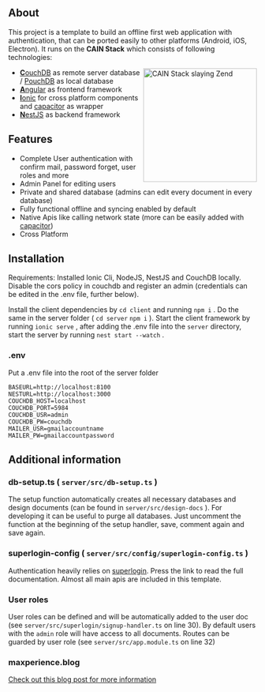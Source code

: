 ## About
This project is a template to build an offline first web application with authentication, that can be ported easily to other platforms (Android, iOS, Electron). It runs on the **CAIN Stack** which consists of following technologies:

<img src="https://git.heichling.xyz/max/cain-stack/raw/branch/master/cain_stack_slaying_zend.jpg" width="230" alt="CAIN Stack slaying Zend" style="float: right">

* [**C**ouchDB](https://couchdb.apache.org/) as remote server database / [PouchDB](https://pouchdb.com/) as local database
* [**A**ngular](https://angular.io/) as frontend framework
* [**I**onic](https://ionicframework.com/) for cross platform components and [capacitor](https://capacitor.ionicframework.com/) as wrapper
* [**N**estJS](https://nestjs.com/) as backend framework

## Features

* Complete User authentication with confirm mail, password forget, user roles and more
* Admin Panel for editing users
* Private and shared database (admins can edit every document in every database)
* Fully functional offline and syncing enabled by default
* Native Apis like calling network state (more can be easily added with [capacitor](https://capacitor.ionicframework.com/))
* Cross Platform 

## Installation

Requirements: Installed Ionic Cli, NodeJS, NestJS and CouchDB locally. Disable the cors policy in couchdb and register an admin (credentials can be edited in the .env file, further below).

Install the client dependencies by `cd client` and running `npm i` . Do the same in the server folder ( `cd server`  `npm i` ). Start the client framework by running `ionic serve` , after adding the .env file into the `server` directory, start the server by running `nest start --watch` .

### .env

Put a .env file into the root of the server folder

``` 
BASEURL=http://localhost:8100
NESTURL=http://localhost:3000
COUCHDB_HOST=localhost
COUCHDB_PORT=5984
COUCHDB_USR=admin
COUCHDB_PW=couchdb
MAILER_USR=gmailaccountname
MAILER_PW=gmailaccountpassword
```

## Additional information

### db-setup.ts ( `server/src/db-setup.ts` )
The setup function automatically creates all necessary databases and design documents (can be found in `server/src/design-docs` ). For developing it can be useful to purge all databases. Just uncomment the function at the beginning of the setup handler, save, comment again and save again.

### superlogin-config ( `server/src/config/superlogin-config.ts` )

Authentication heavily relies on [superlogin](https://git.heichling.xyz/max/superlogin). Press the link to read the full documentation. Almost all main apis are included in this template.

### User roles

User roles can be defined and will be automatically added to the user doc (see `server/src/superlogin/signup-handler.ts` on line 30). By default users with the `admin` role will have access to all documents. Routes can be guarded by user role (see `server/src/app.module.ts` on line 32)

### maxperience.blog

[Check out this blog post for more information](https://maxperience.blog/post/webdev-endgame-2020/)

